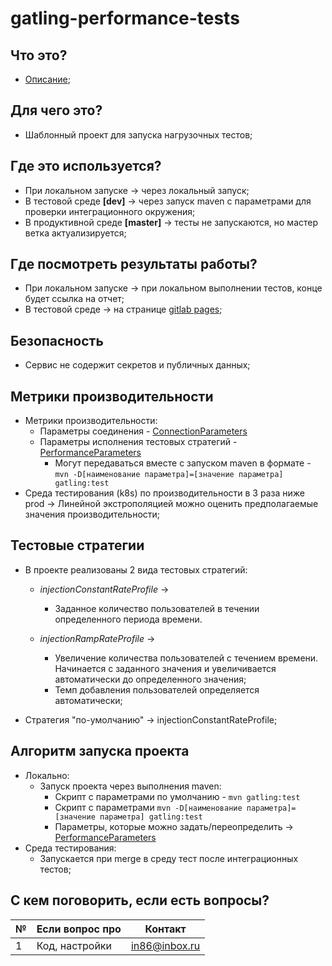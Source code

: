 # gatling-performance-tests

## Что это?
* [Описание](https://habr.com/ru/companies/alfastrah/articles/808281/);

## Для чего это?
* Шаблонный проект для запуска нагрузочных тестов;

## Где это используется?
* При локальном запуске -> через локальный запуск;
* В тестовой среде **[dev]** -> через запуск maven с параметрами для проверки интеграционного окружения;
* В продуктивной среде **[master]** -> тесты не запускаются, но мастер ветка актуализируется;

## Где посмотреть результаты работы?
* При локальном запуске -> при локальном выполнении тестов, конце будет ссылка на отчет;
* В тестовой среде -> на странице [gitlab pages](TBD);

## Безопасность
* Сервис не содержит секретов и публичных данных;

## Метрики производительности
* Метрики производительности:
  * Параметры соединения - [ConnectionParameters](src/test/java/parameters/ParametersExecution.java)
  * Параметры исполнения тестовых стратегий - [PerformanceParameters](src/test/java/parameters/ParametersExecution.java)
    * Могут передаваться вместе с запуском maven в формате - `mvn -D[наименование параметра]=[значение параметра] gatling:test`
* Среда тестирования (k8s) по производительности в 3 раза ниже prod -> Линейной экстрополяцией можно оценить предполагаемые значения производительности;

## Тестовые стратегии
* В проекте реализованы 2 вида тестовых стратегий:
  
  * *injectionConstantRateProfile* -> 
    * Заданное количество пользователей в течении определенного периода времени.
  
  * *injectionRampRateProfile* -> 
    * Увеличение количества пользователей с 
      течением времени. Начинается c заданного значения и
      увеличивается автоматически до определенного значения;
    * Темп добавления пользователей определяется автоматически;

* Cтратегия "по-умолчанию" -> injectionConstantRateProfile;

## Алгоритм запуска проекта
* Локально:
  * Запуск проекта через выполнения maven:
    * Скрипт с параметрами по умолчанию - `mvn gatling:test`
    * Скрипт с параметрами `mvn -D[наименование параметра]=[значение параметра] gatling:test`
    * Параметры, которые можно задать/переопределить -> [PerformanceParameters](src/test/java/parameters/ParametersExecution.java)
* Среда тестирования:
  * Запускается при merge в среду тест после интеграционных тестов;

## С кем поговорить, если есть вопросы?

| №   | Если вопрос про                     | Контакт              |
|-----|-------------------------------------|----------------------|
| 1   | Код, настройки                      | in86@inbox.ru        |

